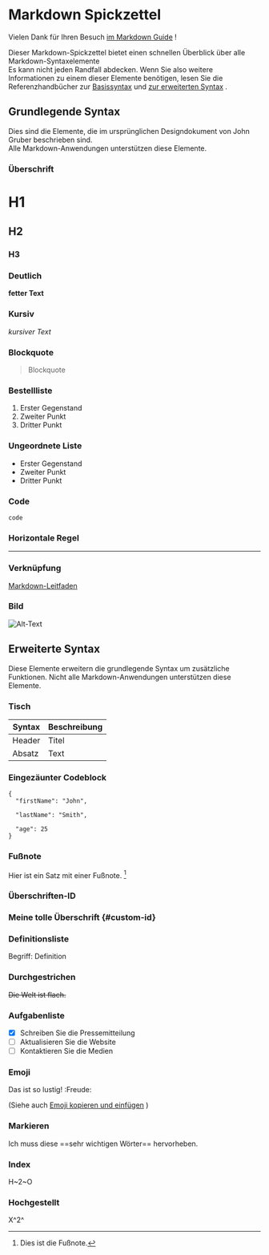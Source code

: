 # Markdown          Spickzettel

Vielen Dank für Ihren                                                                             Besuch [im Markdown Guide](https://www.markdownguide.org) !

Dieser Markdown-Spickzettel bietet einen schnellen Überblick über alle Markdown-Syntaxelemente <br>Es kann nicht jeden Randfall abdecken. Wenn Sie also weitere Informationen zu einem dieser Elemente benötigen, lesen Sie die Referenzhandbücher zur [Basissyntax](https://www.markdownguide.org/basic-syntax) und [zur erweiterten Syntax](https://www.markdownguide.org/extended-syntax) .

## Grundlegende Syntax

Dies sind die Elemente, die im ursprünglichen Designdokument von John Gruber beschrieben sind. <br>Alle Markdown-Anwendungen unterstützen diese Elemente.

### Überschrift

# H1

## H2

### H3

### Deutlich

**fetter Text**

### Kursiv

*kursiver Text*

### Blockquote

> Blockquote

### Bestellliste

1. Erster Gegenstand
2. Zweiter Punkt
3. Dritter Punkt

### Ungeordnete Liste

- Erster Gegenstand
- Zweiter  Punkt
- Dritter Punkt

### Code

`code`

### Horizontale Regel

---

### Verknüpfung

[Markdown-Leitfaden](https://www.markdownguide.org)

### Bild

![Alt-Text](https://www.markdownguide.org/assets/images/tux.png)

## Erweiterte Syntax

Diese Elemente erweitern die grundlegende Syntax um zusätzliche Funktionen. Nicht alle Markdown-Anwendungen unterstützen diese Elemente.

### Tisch

Syntax | Beschreibung
--- | ---
Header | Titel
Absatz | Text

### Eingezäunter Codeblock

```
{
  "firstName": "John",

  "lastName": "Smith",

  "age": 25
}
```

### Fußnote

Hier ist ein Satz mit einer Fußnote. [^1]

[^1]: Dies ist die Fußnote.

### Überschriften-ID

### Meine tolle Überschrift {#custom-id}

### Definitionsliste

Begriff: Definition

### Durchgestrichen

~~Die Welt ist flach.~~

### Aufgabenliste

- [x] Schreiben Sie die Pressemitteilung
- [ ] Aktualisieren Sie die Website
- [ ] Kontaktieren Sie die Medien

### Emoji

Das ist so lustig! :Freude:

(Siehe auch [Emoji kopieren und einfügen](https://www.markdownguide.org/extended-syntax/#copying-and-pasting-emoji) )

### Markieren

Ich muss diese ==sehr wichtigen Wörter== hervorheben.

### Index

H~2~O

### Hochgestellt

X^2^



